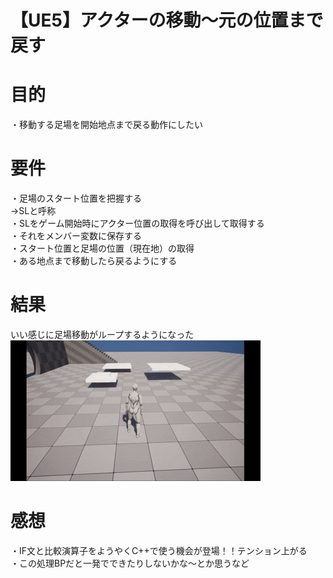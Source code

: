# 【UE5】アクターの移動～元の位置まで戻す

# 目的
・移動する足場を開始地点まで戻る動作にしたい

# 要件
・足場のスタート位置を把握する  
→SLと呼称  
・SLをゲーム開始時にアクター位置の取得を呼び出して取得する  
・それをメンバー変数に保存する  
・スタート位置と足場の位置（現在地）の取得  
・ある地点まで移動したら戻るようにする  

# 結果
いい感じに足場移動がループするようになった  
![Demo](足場の移動.gif)


# 感想
・IF文と比較演算子をようやくC++で使う機会が登場！！テンション上がる  
・この処理BPだと一発でできたりしないかな～とか思うなど  


